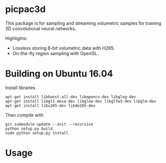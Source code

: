 # picpac3d

This package is for sampling and streaming volumetric samples for
training 3D convolutional neural networks.

Highlights:
- Lossless storing 8-bit volumetric data with H265.
- On-the-fly region sampling with OpenGL.

# Building on Ubuntu 16.04

Install libraries
```
apt-get install libboost-all-dev libopencv-dev libglog-dev
apt-get install libgl1-mesa-dev libglew-dev libglfw3-dev libglm-dev
apt-get install libx265-dev libde265-dev
```

Then compile with
```
git submodule update --init --recursive
python setup.py build
sudo python setup.py install
```

# Usage


